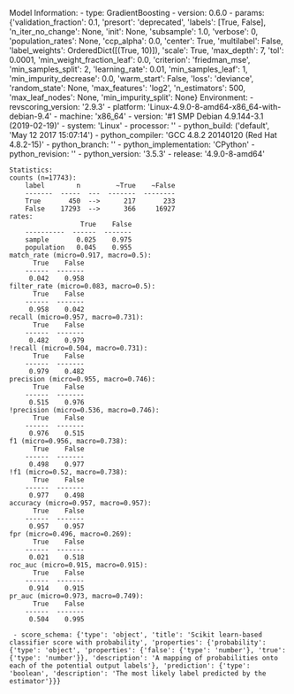 Model Information:
	 - type: GradientBoosting
	 - version: 0.6.0
	 - params: {'validation_fraction': 0.1, 'presort': 'deprecated', 'labels': [True, False], 'n_iter_no_change': None, 'init': None, 'subsample': 1.0, 'verbose': 0, 'population_rates': None, 'ccp_alpha': 0.0, 'center': True, 'multilabel': False, 'label_weights': OrderedDict([(True, 10)]), 'scale': True, 'max_depth': 7, 'tol': 0.0001, 'min_weight_fraction_leaf': 0.0, 'criterion': 'friedman_mse', 'min_samples_split': 2, 'learning_rate': 0.01, 'min_samples_leaf': 1, 'min_impurity_decrease': 0.0, 'warm_start': False, 'loss': 'deviance', 'random_state': None, 'max_features': 'log2', 'n_estimators': 500, 'max_leaf_nodes': None, 'min_impurity_split': None}
	Environment:
	 - revscoring_version: '2.9.3'
	 - platform: 'Linux-4.9.0-8-amd64-x86_64-with-debian-9.4'
	 - machine: 'x86_64'
	 - version: '#1 SMP Debian 4.9.144-3.1 (2019-02-19)'
	 - system: 'Linux'
	 - processor: ''
	 - python_build: ('default', 'May 12 2017 15:07:14')
	 - python_compiler: 'GCC 4.8.2 20140120 (Red Hat 4.8.2-15)'
	 - python_branch: ''
	 - python_implementation: 'CPython'
	 - python_revision: ''
	 - python_version: '3.5.3'
	 - release: '4.9.0-8-amd64'
	
	Statistics:
	counts (n=17743):
		label        n         ~True    ~False
		-------  -----  ---  -------  --------
		True       450  -->      217       233
		False    17293  -->      366     16927
	rates:
		              True    False
		----------  ------  -------
		sample       0.025    0.975
		population   0.045    0.955
	match_rate (micro=0.917, macro=0.5):
		  True    False
		------  -------
		 0.042    0.958
	filter_rate (micro=0.083, macro=0.5):
		  True    False
		------  -------
		 0.958    0.042
	recall (micro=0.957, macro=0.731):
		  True    False
		------  -------
		 0.482    0.979
	!recall (micro=0.504, macro=0.731):
		  True    False
		------  -------
		 0.979    0.482
	precision (micro=0.955, macro=0.746):
		  True    False
		------  -------
		 0.515    0.976
	!precision (micro=0.536, macro=0.746):
		  True    False
		------  -------
		 0.976    0.515
	f1 (micro=0.956, macro=0.738):
		  True    False
		------  -------
		 0.498    0.977
	!f1 (micro=0.52, macro=0.738):
		  True    False
		------  -------
		 0.977    0.498
	accuracy (micro=0.957, macro=0.957):
		  True    False
		------  -------
		 0.957    0.957
	fpr (micro=0.496, macro=0.269):
		  True    False
		------  -------
		 0.021    0.518
	roc_auc (micro=0.915, macro=0.915):
		  True    False
		------  -------
		 0.914    0.915
	pr_auc (micro=0.973, macro=0.749):
		  True    False
		------  -------
		 0.504    0.995
	
	 - score_schema: {'type': 'object', 'title': 'Scikit learn-based classifier score with probability', 'properties': {'probability': {'type': 'object', 'properties': {'false': {'type': 'number'}, 'true': {'type': 'number'}}, 'description': 'A mapping of probabilities onto each of the potential output labels'}, 'prediction': {'type': 'boolean', 'description': 'The most likely label predicted by the estimator'}}}

